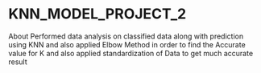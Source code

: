 # KNN_MODEL_PROJECT_2
About Performed data analysis on classified data along with prediction using KNN and also applied Elbow Method in order to find the Accurate value for K and also applied standardization of Data to get much accurate result
